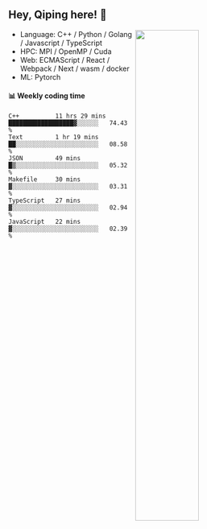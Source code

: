 

## Hey, Qiping here! :wave:

[<img align="right" width="50%" src="https://github-readme-stats.vercel.app/api?username=ppppqp&theme=dark&show_icons=true">](https://metrics.lecoq.io/ppppqp?template=classic)



-   Language: C++ / Python / Golang / Javascript / TypeScript
-   HPC: MPI / OpenMP / Cuda
-   Web: ECMAScript / React / Webpack / Next / wasm / docker
-   ML: Pytorch



#### :bar_chart: Weekly coding time

<!--START_SECTION:waka-->

```text
C++          11 hrs 29 mins  ██████████████████▓░░░░░░   74.43 %
Text         1 hr 19 mins    ██░░░░░░░░░░░░░░░░░░░░░░░   08.58 %
JSON         49 mins         █▒░░░░░░░░░░░░░░░░░░░░░░░   05.32 %
Makefile     30 mins         ▓░░░░░░░░░░░░░░░░░░░░░░░░   03.31 %
TypeScript   27 mins         ▓░░░░░░░░░░░░░░░░░░░░░░░░   02.94 %
JavaScript   22 mins         ▓░░░░░░░░░░░░░░░░░░░░░░░░   02.39 %
```

<!--END_SECTION:waka-->
